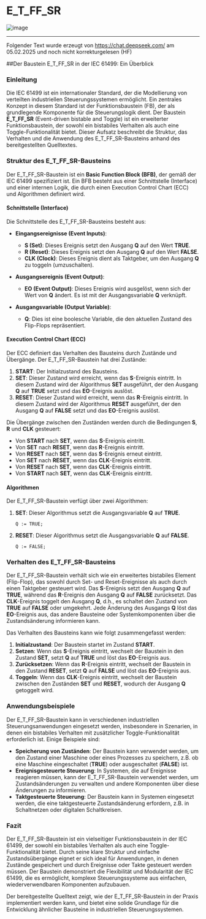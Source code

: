 
# E_T_FF_SR

![image](https://github.com/user-attachments/assets/97b33fec-a320-485e-b993-b85252d380ae)



* * * * * * * * * *

Folgender Text wurde erzeugt von <https://chat.deepseek.com/> am 05.02.2025 und noch nicht korrekturgelesen (HF)


##Der Baustein E_T_FF_SR in der IEC 61499: Ein Überblick

### Einleitung

Die IEC 61499 ist ein internationaler Standard, der die Modellierung von verteilten industriellen Steuerungssystemen ermöglicht. Ein zentrales Konzept in diesem Standard ist der Funktionsbaustein (FB), der als grundlegende Komponente für die Steuerungslogik dient. Der Baustein **E_T_FF_SR** (Event-driven bistable and Toggle) ist ein erweiterter Funktionsbaustein, der sowohl ein bistabiles Verhalten als auch eine Toggle-Funktionalität bietet. Dieser Aufsatz beschreibt die Struktur, das Verhalten und die Anwendung des E_T_FF_SR-Bausteins anhand des bereitgestellten Quelltextes.

### Struktur des E_T_FF_SR-Bausteins

Der E_T_FF_SR-Baustein ist ein **Basic Function Block (BFB)**, der gemäß der IEC 61499 spezifiziert ist. Ein BFB besteht aus einer Schnittstelle (Interface) und einer internen Logik, die durch einen Execution Control Chart (ECC) und Algorithmen definiert wird.

#### Schnittstelle (Interface)

Die Schnittstelle des E_T_FF_SR-Bausteins besteht aus:

- **Eingangsereignisse (Event Inputs)**:
  - **S (Set)**: Dieses Ereignis setzt den Ausgang **Q** auf den Wert **TRUE**.
  - **R (Reset)**: Dieses Ereignis setzt den Ausgang **Q** auf den Wert **FALSE**.
  - **CLK (Clock)**: Dieses Ereignis dient als Taktgeber, um den Ausgang **Q** zu toggeln (umzuschalten).

- **Ausgangsereignis (Event Output)**:
  - **EO (Event Output)**: Dieses Ereignis wird ausgelöst, wenn sich der Wert von **Q** ändert. Es ist mit der Ausgangsvariable **Q** verknüpft.

- **Ausgangsvariable (Output Variable)**:
  - **Q**: Dies ist eine boolesche Variable, die den aktuellen Zustand des Flip-Flops repräsentiert.

#### Execution Control Chart (ECC)

Der ECC definiert das Verhalten des Bausteins durch Zustände und Übergänge. Der E_T_FF_SR-Baustein hat drei Zustände:

1. **START**: Der Initialzustand des Bausteins.
2. **SET**: Dieser Zustand wird erreicht, wenn das **S**-Ereignis eintritt. In diesem Zustand wird der Algorithmus **SET** ausgeführt, der den Ausgang **Q** auf **TRUE** setzt und das **EO**-Ereignis auslöst.
3. **RESET**: Dieser Zustand wird erreicht, wenn das **R**-Ereignis eintritt. In diesem Zustand wird der Algorithmus **RESET** ausgeführt, der den Ausgang **Q** auf **FALSE** setzt und das **EO**-Ereignis auslöst.

Die Übergänge zwischen den Zuständen werden durch die Bedingungen **S**, **R** und **CLK** gesteuert:

- Von **START** nach **SET**, wenn das **S**-Ereignis eintritt.
- Von **SET** nach **RESET**, wenn das **R**-Ereignis eintritt.
- Von **RESET** nach **SET**, wenn das **S**-Ereignis erneut eintritt.
- Von **SET** nach **RESET**, wenn das **CLK**-Ereignis eintritt.
- Von **RESET** nach **SET**, wenn das **CLK**-Ereignis eintritt.
- Von **START** nach **SET**, wenn das **CLK**-Ereignis eintritt.

#### Algorithmen

Der E_T_FF_SR-Baustein verfügt über zwei Algorithmen:

1. **SET**: Dieser Algorithmus setzt die Ausgangsvariable **Q** auf **TRUE**.
   ```structured-text
   Q := TRUE;
   ```

2. **RESET**: Dieser Algorithmus setzt die Ausgangsvariable **Q** auf **FALSE**.
   ```structured-text
   Q := FALSE;
   ```

### Verhalten des E_T_FF_SR-Bausteins

Der E_T_FF_SR-Baustein verhält sich wie ein erweitertes bistabiles Element (Flip-Flop), das sowohl durch Set- und Reset-Ereignisse als auch durch einen Taktgeber gesteuert wird. Das **S**-Ereignis setzt den Ausgang **Q** auf **TRUE**, während das **R**-Ereignis den Ausgang **Q** auf **FALSE** zurücksetzt. Das **CLK**-Ereignis toggelt den Ausgang **Q**, d.h., es schaltet den Zustand von **TRUE** auf **FALSE** oder umgekehrt. Jede Änderung des Ausgangs **Q** löst das **EO**-Ereignis aus, das andere Bausteine oder Systemkomponenten über die Zustandsänderung informieren kann.

Das Verhalten des Bausteins kann wie folgt zusammengefasst werden:

1. **Initialzustand**: Der Baustein startet im Zustand **START**.
2. **Setzen**: Wenn das **S**-Ereignis eintritt, wechselt der Baustein in den Zustand **SET**, setzt **Q** auf **TRUE** und löst das **EO**-Ereignis aus.
3. **Zurücksetzen**: Wenn das **R**-Ereignis eintritt, wechselt der Baustein in den Zustand **RESET**, setzt **Q** auf **FALSE** und löst das **EO**-Ereignis aus.
4. **Toggeln**: Wenn das **CLK**-Ereignis eintritt, wechselt der Baustein zwischen den Zuständen **SET** und **RESET**, wodurch der Ausgang **Q** getoggelt wird.

### Anwendungsbeispiele

Der E_T_FF_SR-Baustein kann in verschiedenen industriellen Steuerungsanwendungen eingesetzt werden, insbesondere in Szenarien, in denen ein bistabiles Verhalten mit zusätzlicher Toggle-Funktionalität erforderlich ist. Einige Beispiele sind:

- **Speicherung von Zuständen**: Der Baustein kann verwendet werden, um den Zustand einer Maschine oder eines Prozesses zu speichern, z.B. ob eine Maschine eingeschaltet (**TRUE**) oder ausgeschaltet (**FALSE**) ist.
- **Ereignisgesteuerte Steuerung**: In Systemen, die auf Ereignisse reagieren müssen, kann der E_T_FF_SR-Baustein verwendet werden, um Zustandsänderungen zu verwalten und andere Komponenten über diese Änderungen zu informieren.
- **Taktgesteuerte Steuerung**: Der Baustein kann in Systemen eingesetzt werden, die eine taktgesteuerte Zustandsänderung erfordern, z.B. in Schaltnetzen oder digitalen Schaltkreisen.

### Fazit

Der E_T_FF_SR-Baustein ist ein vielseitiger Funktionsbaustein in der IEC 61499, der sowohl ein bistabiles Verhalten als auch eine Toggle-Funktionalität bietet. Durch seine klare Struktur und einfache Zustandsübergänge eignet er sich ideal für Anwendungen, in denen Zustände gespeichert und durch Ereignisse oder Takte gesteuert werden müssen. Der Baustein demonstriert die Flexibilität und Modularität der IEC 61499, die es ermöglicht, komplexe Steuerungssysteme aus einfachen, wiederverwendbaren Komponenten aufzubauen.

Der bereitgestellte Quelltext zeigt, wie der E_T_FF_SR-Baustein in der Praxis implementiert werden kann, und bietet eine solide Grundlage für die Entwicklung ähnlicher Bausteine in industriellen Steuerungssystemen.
